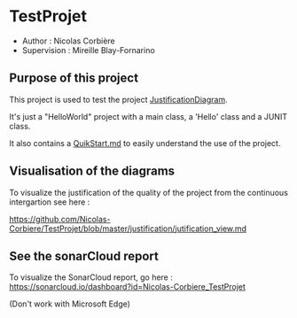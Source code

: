 # TestProjet

- Author : Nicolas Corbière
- Supervision : Mireille Blay-Fornarino

## Purpose of this project

This project is used to test the project [JustificationDiagram](https://github.com/MireilleBF/JustificationDiagram).

It's just a "HelloWorld" project with a main class, a 'Hello' class and a JUNIT class.

It also contains a [QuikStart.md](https://github.com/Nicolas-Corbiere/TestProjet/blob/master/QuikStart.md) to easily understand the use of the project.

## Visualisation of the diagrams

To visualize the justification of the quality of the project from the continuous intergartion see here :

https://github.com/Nicolas-Corbiere/TestProjet/blob/master/justification/jutification_view.md

## See the sonarCloud report


To visualize the SonarCloud report, go here : https://sonarcloud.io/dashboard?id=Nicolas-Corbiere_TestProjet

(Don't work with Microsoft Edge)

